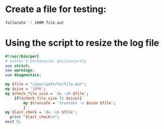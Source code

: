 # Create a file for testing:
```bash
fallocate -l 100M file.out
```

# Using the script to resize the log file
```perl
#!/usr/bin/perl 
# author V.Varbanovski @nu11secur1ty
use strict;
use warnings;
use diagnostics;

my $file = "/your/path/to/file.out";
my $size = '10MB';
my $check_file_size = `du -sh $file`;
	if($check_file_size lt $size){
		my $truncate = `truncate -s $size $file`;
		}
my $last_check = `du -sh $file`;
  print "$last_check\n";
exit 0;
```
